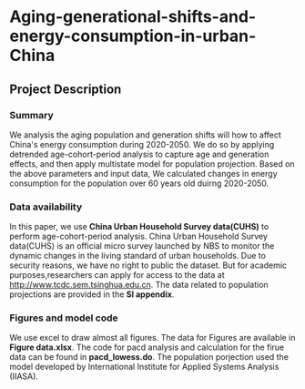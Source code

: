 # Aging-generational-shifts-and-energy-consumption-in-urban-China

## Project Description

### Summary 

We analysis the aging population and generation shifts will how to affect China's energy consumption during 2020-2050. We do so by applying detrended age-cohort-period
analysis to capture age and generation effects, and then apply multistate model for population projection. Based on the above parameters and input data, We calculated changes in energy consumption for the population over 60 years old duirng 2020-2050.

### Data availability

In this paper, we use **China Urban Household Survey data(CUHS)** to perform age-cohort-period analysis. China Urban Household Survey data(CUHS) is an official micro survey launched by NBS to monitor the dynamic changes in the living standard of urban households. Due to security reasons, we have no right to public the dataset. But for academic purposes,researchers can apply  for access to the data at http://www.tcdc.sem.tsinghua.edu.cn. The data related to population projections are provided in the **SI appendix**. 

### Figures and model code

We use excel to draw almost all figures. The data for Figures are available in **Figure data.xlsx**. The code for pacd analysis and calculation for the firue data can be found in **pacd_lowess.do**. The population porjection used the model developed by International Institute for Applied Systems Analysis (IIASA).

